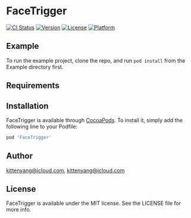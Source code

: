 # FaceTrigger

[![CI Status](https://img.shields.io/travis/kittenyang@icloud.com/FaceTrigger.svg?style=flat)](https://travis-ci.org/kittenyang@icloud.com/FaceTrigger)
[![Version](https://img.shields.io/cocoapods/v/FaceTrigger.svg?style=flat)](https://cocoapods.org/pods/FaceTrigger)
[![License](https://img.shields.io/cocoapods/l/FaceTrigger.svg?style=flat)](https://cocoapods.org/pods/FaceTrigger)
[![Platform](https://img.shields.io/cocoapods/p/FaceTrigger.svg?style=flat)](https://cocoapods.org/pods/FaceTrigger)

## Example

To run the example project, clone the repo, and run `pod install` from the Example directory first.

## Requirements

## Installation

FaceTrigger is available through [CocoaPods](https://cocoapods.org). To install
it, simply add the following line to your Podfile:

```ruby
pod 'FaceTrigger'
```

## Author

kittenyang@icloud.com, kittenyang@icloud.com

## License

FaceTrigger is available under the MIT license. See the LICENSE file for more info.
